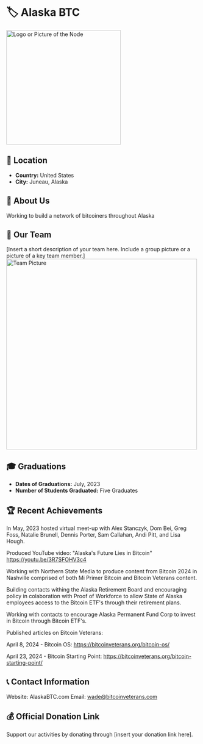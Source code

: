 # 🏷️ Alaska BTC
<img src="https://github.com/MyFirstBitcoin/Light-Node-Directory/blob/main/logo_placeholder.png" width="300" alt="Logo or Picture of the Node"> <!-- 1 picture maximum -->

## 📍 Location
- **Country:** United States
- **City:** Juneau, Alaska

## 📖 About Us
Working to build a network of bitcoiners throughout Alaska

## 👥 Our Team
[Insert a short description of your team here. Include a group picture or a picture of a key team member.]
<img src="https://github.com/MyFirstBitcoin/Light-Node-Directory/blob/main/team_placeholder.png" width="500" alt="Team Picture"> <!-- 1 picture maximum -->

## 🎓 Graduations
- **Dates of Graduations:** July, 2023
- **Number of Students Graduated:** Five Graduates

## 🏆 Recent Achievements
In May, 2023 hosted virtual meet-up with Alex Stanczyk, Dom Bei, Greg Foss, Natalie Brunell, Dennis Porter, Sam Callahan, Andi Pitt, and Lisa Hough.

Produced YouTube video: "Alaska's Future Lies in Bitcoin" https://youtu.be/3R7SFOHV3c4

Working with Northern State Media to produce content from Bitcoin 2024 in Nashville comprised of both Mi Primer Bitcoin and Bitcoin Veterans content.

Building contacts withing the Alaska Retirement Board and encouraging policy in colaboration with Proof of Workforce to allow State of Alaska employees access to the Bitcoin ETF's through their retirement plans.

Working with contacts to encourage Alaska Permanent Fund Corp to invest in Bitcoin through Bitcoin ETF's.

Published articles on Bitcoin Veterans:

April 8, 2024 - Bitcoin OS: https://bitcoinveterans.org/bitcoin-os/

April 23, 2024 - Bitcoin Starting Point: https://bitcoinveterans.org/bitcoin-starting-point/
## 📞 Contact Information
Website: AlaskaBTC.com
Email: wade@bitcoinveterans.com

## 💰 Official Donation Link
Support our activities by donating through [insert your donation link here].
